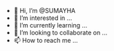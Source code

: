 - 👋 Hi, I’m @SUMAYHA
- 👀 I’m interested in ...
- 🌱 I’m currently learning ...
- 💞️ I’m looking to collaborate on ...
- 📫 How to reach me ...

<!---
SUMAYHA/SUMAYHA is a ✨ special ✨ repository because its `README.md` (this file) appears on your GitHub profile.
You can click the Preview link to take a look at your changes.
--->
